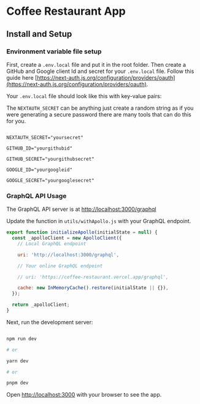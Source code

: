# Coffee Restaurant App

## Install and Setup

### Environment variable file setup

First, create a `.env.local` file and put it in the root folder. Then create a GitHub and Google client Id and secret for your `.env.local` file. Follow this guide here [https://next-auth.js.org/configuration/providers/oauth](https://next-auth.js.org/configuration/providers/oauth).

Your `.env.local` file should look like this with key-value pairs:

The `NEXTAUTH_SECRET` can be anything just create a random string as if you were generating a secure password there are many tools that can do this for you.

```shell

NEXTAUTH_SECRET="yoursecret"

GITHUB_ID="yourgithubid"

GITHUB_SECRET="yourgithubsecret"

GOOGLE_ID="yourgoogleid"

GOOGLE_SECRET="yourgooglesecret"

```

### GraphQL API Usage

The GraphQL API server is at [http://localhost:3000/graphql](http://localhost:3000/graphql)

Update the function in `utils/withApollo.js` with your GraphQL endpoint.

```javascript
export function initializeApollo(initialState = null) {
  const _apolloClient = new ApolloClient({
    // Local GraphQL endpoint

    uri: 'http://localhost:3000/graphql',

    // Your online GraphQL endpoint

    // uri: 'https://coffee-restaurant.vercel.app/graphql',

    cache: new InMemoryCache().restore(initialState || {}),
  });

  return _apolloClient;
}
```

Next, run the development server:

```bash

npm run dev

# or

yarn dev

# or

pnpm dev

```

Open [http://localhost:3000](http://localhost:3000) with your browser to see the app.
